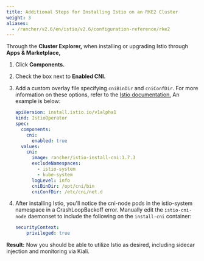 ```yaml
---
title: Additional Steps for Installing Istio on an RKE2 Cluster
weight: 3
aliases:
  - /rancher/v2.6/en/istio/v2.6/configuration-reference/rke2
---
```


Through the **Cluster Explorer,** when installing or upgrading Istio through **Apps & Marketplace,**

1. Click **Components.**
1. Check the box next to **Enabled CNI.**
1. Add a custom overlay file specifying `cniBinDir` and `cniConfDir`. For more information on these options, refer to the [Istio documentation.](https://istio.io/latest/docs/setup/additional-setup/cni/#helm-chart-parameters) An example is below:

    ```yaml
    apiVersion: install.istio.io/v1alpha1
    kind: IstioOperator
    spec:
      components:
        cni:
          enabled: true
      values:
        cni:
          image: rancher/istio-install-cni:1.7.3
          excludeNamespaces:
            - istio-system
            - kube-system
          logLevel: info
          cniBinDir: /opt/cni/bin
          cniConfDir: /etc/cni/net.d
    ```
1. After installing Istio, you'll notice the cni-node pods in the istio-system namespace in a CrashLoopBackoff error. Manually edit the `istio-cni-node` daemonset to include the following on the `install-cni` container:
    ```yaml
    securityContext:
        privileged: true
    ```

**Result:** Now you should be able to utilize Istio as desired, including sidecar injection and monitoring via Kiali.
